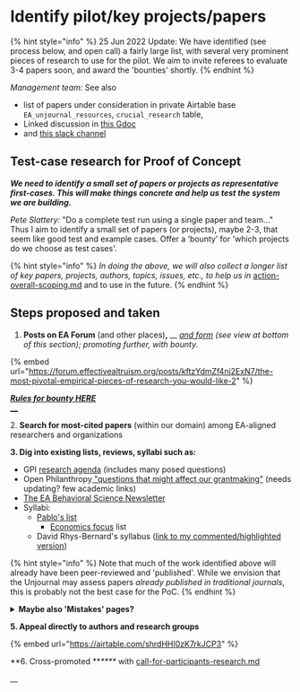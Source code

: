 # Identify pilot/key projects/papers

{% hint style="info" %}
25 Jun 2022 Update: We have identified (see process below, and open call) a fairly large list, with several very prominent pieces of research to use for the pilot. We aim to invite referees to evaluate 3-4 papers soon, and award the 'bounties' shortly.
{% endhint %}

_Management team:_ See also

* list of papers under consideration in private Airtable base `EA_unjournal_resources`, `crucial_research` table,
* Linked discussion in [this Gdoc](https://docs.google.com/document/d/14HXHQTqwJ5VOw-SBoJD8Sd3jathdO9geKdmhdOOx\_Gw/edit#heading=h.b6n4xb3q8q3c)
* and [this slack channel](https://docs.google.com/document/d/14HXHQTqwJ5VOw-SBoJD8Sd3jathdO9geKdmhdOOx\_Gw/edit)

## Test-case research for Proof of Concept

_**We need to identify a small set of papers or projects as representative first-cases. This will make things concrete and help us test the system we are building.**_

_Pete Slattery:_ "Do a complete test run using a single paper and team…" Thus I aim to identify a small set of papers (or projects), maybe 2-3, that seem like good test and example cases. Offer a ‘bounty’ for 'which projects do we choose as test cases'.

{% hint style="info" %}
_In doing the above, we will also collect a longer list of key papers, projects, authors, topics, issues, etc., to help us in_ [action-overall-scoping.md](../../the-field-and-ea-gp-research/action-overall-scoping.md "mention") and to use in the future.
{% endhint %}

## Steps proposed and taken

1. **Posts on EA Forum** (and other places)**,** \_\_ [_and form_](https://airtable.com/shrdHHI0zK7rkJCP3) _(see view at bottom of this section); promoting further, with bounty._

{% embed url="https://forum.effectivealtruism.org/posts/kftzYdmZf4nj2ExN7/the-most-pivotal-empirical-pieces-of-research-you-would-like-2" %}

[_**Rules for bounty HERE**_\
**\_\_**](https://docs.google.com/document/d/17Z4ENov9BYvbvrtFju1X5d8-mD0vCdyagSPd9ArSC2Y/edit)

2\. **Search for most-cited papers** (within our domain) among EA-aligned researchers and organizations

**3. Dig into existing lists, reviews, syllabi such as:**

* GPI [research agenda](https://globalprioritiesinstitute.org/research-agenda-web-version/#22\_Epistemological\_issues) (includes many posed questions)
* Open Philanthropy[ "questions that might affect our grantmaking"](https://www.openphilanthropy.org/blog/technical-and-philosophical-questions-might-affect-our-grantmaking) (needs updating? few academic links)
* [The EA Behavioral Science Newsletter](https://preview.mailerlite.com/m9i6r0j7h9)
* Syllabi:
  * [Pablo's list](http://www.stafforini.com/blog/effective-altruism-syllabi/)
    * [Economics focus](https://effective-giving-marketing.gitbook.io/economics-for-ea-and-vice-versa/existing-resources-programs-examples) list
  * David Rhys-Bernard's syllabus ([link to my commented/highlighted version)](https://docs.google.com/document/d/1LeHrhhAcSWGQze6nSeaA9eNIXoG2vqPKM6-PrHognR0/edit)

{% hint style="info" %}
Note that much of the work identified above will already have been peer-reviewed and 'published'. While we envision that the Unjournal may assess papers _already published in traditional journals_, this is probably not the best case for the PoC.
{% endhint %}

<details>

<summary><strong>Maybe also 'Mistakes' pages?</strong></summary>

* [Givewell](https://www.givewell.org/about/our-mistakes) (mainly _operational mistakes)_

<!---->

* [ACX/Scott Alexander](https://astralcodexten.substack.com/p/mistakes?s=r)

Not very relevant (because mainly operational)

</details>

**5. Appeal directly to authors and research groups**

{% embed url="https://airtable.com/shrdHHI0zK7rkJCP3" %}

\*\*6. Cross-promoted \*\*_\*\*\*\*_ with [call-for-participants-research.md](../../master/call-for-participants-research.md "mention")

\_\_

